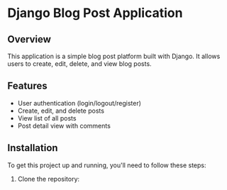 # Django Blog Post Application

## Overview
This application is a simple blog post platform built with Django. It allows users to create, edit, delete, and view blog posts.

## Features
- User authentication (login/logout/register)
- Create, edit, and delete posts
- View list of all posts
- Post detail view with comments

## Installation

To get this project up and running, you'll need to follow these steps:

1. Clone the repository:
